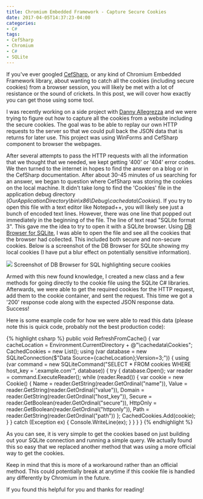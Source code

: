 ```yaml
---
title: Chromium Embedded Framework - Capture Secure Cookies
date: 2017-04-05T14:37:23-04:00
categories:
- C#
tags:
- CefSharp
- Chromium
- C#
- SQLite
---
```


If you've ever googled [CefSharp](https://github.com/cefsharp/CefSharp), or any kind of Chromium Embedded Framework library, about wanting to catch all the cookies (including secure cookies) from a browser session, you will likely be met with a lot of resistance or the sound of crickets. In this post, we will cover how exactly you can get those using some tool.  

<!--more-->

I was recently working on a side project with [Danny Allegrezza](http://dannyallegrezza.com/) and we were trying to figure out how to capture all the cookies from a website including the secure cookies. The goal was to be able to replay our own HTTP requests to the server so that we could pull back the JSON data that is returns for later use. This project was using WinForms and CefSharp component to browser the webpages.

After several attempts to pass the HTTP requests with all the information that we thought that we needed, we kept getting '400' or '404' error codes. We then turned to the internet in hopes to find the answer on a blog or in the CefSharp documentation. After about 30-45 minutes of us searching for an answer, we began to question where CefSharp was storing the cookies on the local machine. It didn't take long to find the 'Cookies' file in the application debug directory (_OurApplicationDirectory\\bin\\x86\\Debug\\cachedata\\Cookies_). If you try to open this file with a text editor like Notepad++, you will likely see just a bunch of encoded text lines. However, there was one line that popped out immediately in the beginning of the file. The line of text read "SQLite format 3". This gave me the idea to try to open it with a SQLite browser. Using [DB Browser for SQLite](http://sqlitebrowser.org/), I was able to open the file and see all the cookies that the browser had collected. This included both secure and non-secure cookies. Below is a screenshot of the DB Browser for SQLite showing my local cookies (I have put a blur effect on potentially sensitive information).

[![](http://dotnetevolved.com/wp-content/uploads/2017/04/DBBrowserSQLiteSecureCookie.png)](http://dotnetevolved.com/wp-content/uploads/2017/04/DBBrowserSQLiteSecureCookie.png) Screenshot of DB Browser for SQL highlighting secure cookies

Armed with this new found knowledge, I created a new class and a few methods for going directly to the cookie file using the SQLite C# libraries. Afterwards, we were able to get the required cookies for the HTTP request, add them to the cookie container, and sent the request. This time we got a '200' response code along with the expected JSON response data. Success!

Here is some example code for how we were able to read this data (please note this is quick code, probably not the best production code):

{% highlight csharp %}
public void RefreshFromCache()
{
    var cacheLocation = Environment.CurrentDirectory + @"\\cachedata\\Cookies";
    CachedCookies = new List();
    using (var database = new SQLiteConnection($"Data Source={cacheLocation};Version=3;"))
    {
        using (var command = new SQLiteCommand("SELECT \* FROM cookies WHERE host\_key = '.example.com'", database))
        {
            try
            {
                database.Open();
                var reader = command.ExecuteReader();
                while (reader.Read())
                {
                    var cookie = new Cookie()
                    {
                        Name = reader.GetString(reader.GetOrdinal("name")),
                        Value = reader.GetString(reader.GetOrdinal("value")),
                        Domain = reader.GetString(reader.GetOrdinal("host\_key")),
                        Secure = reader.GetBoolean(reader.GetOrdinal("secure")),
                        HttpOnly = reader.GetBoolean(reader.GetOrdinal("httponly")),
                        Path = reader.GetString(reader.GetOrdinal("path"))
                    };
                    CachedCookies.Add(cookie);
                }
            }
            catch (Exception ex)
            {
                Console.WriteLine(ex);
            }
        }
    }
}
{% endhighlight %}

As you can see, it is very simple to get the cookies based on just building out your SQLite connection and running a simple query. We actually found this so easy that we replaced another method that was using a more official way to get the cookies.

Keep in mind that this is more of a workaround rather than an official method. This could potentially break at anytime if this cookie file is handled any differently by Chromium in the future.

If you found this helpful for you and thanks for reading!
